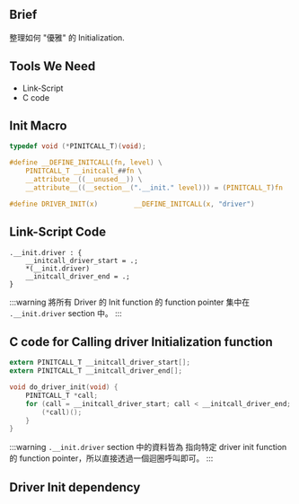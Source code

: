 ## Brief

整理如何 "優雅" 的 Initialization.

## Tools We Need

* Link-Script
* C code

## Init Macro

```c
typedef void (*PINITCALL_T)(void);

#define __DEFINE_INITCALL(fn, level) \
	PINITCALL_T __initcall_##fn \
	__attribute__((__unused__)) \
	__attribute__((__section__(".__init." level))) = (PINITCALL_T)fn

#define DRIVER_INIT(x)         __DEFINE_INITCALL(x, "driver")
```
## Link-Script Code

```
.__init.driver : {
    __initcall_driver_start = .;
    *(__init.driver)
    __initcall_driver_end = .;
}
```

:::warning
將所有 Driver 的 Init function 的 function pointer 集中在 `.__init.driver` section 中。
:::

## C code for Calling driver Initialization function

```c
extern PINITCALL_T __initcall_driver_start[];
extern PINITCALL_T __initcall_driver_end[];

void do_driver_init(void) {
    PINITCALL_T *call;
    for (call = __initcall_driver_start; call < __initcall_driver_end; call++) {
        (*call)();
    }
}
```

:::warning
`.__init.driver` section 中的資料皆為 指向特定 driver init function 的 function pointer，所以直接透過一個迴圈呼叫即可。
:::

## Driver Init dependency

